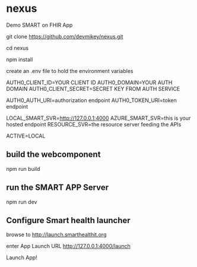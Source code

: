 # nexus
Demo SMART on FHIR App

git clone https://github.com/devmikey/nexus.git

cd nexus

npm install

create an .env file to hold the environment variables

AUTH0_CLIENT_ID=YOUR CLIENT ID
AUTH0_DOMAIN=YOUR AUTH DOMAIN
AUTH0_CLIENT_SECRET=SECRET KEY FROM AUTH SERVICE

AUTH0_AUTH_URI=authorization endpoint
AUTH0_TOKEN_URI=token endpoint

LOCAL_SMART_SVR=http://127.0.0.1:4000
AZURE_SMART_SVR=this is your hosted endpoint
RESOURCE_SVR=the resource server feeding the APIs

ACTIVE=LOCAL

## build the webcomponent
npm run build

## run the SMART APP Server
npm run dev

## Configure Smart health launcher
browse to http://launch.smarthealthit.org

enter App Launch URL http://127.0.0.1:4000/launch

Launch App!
